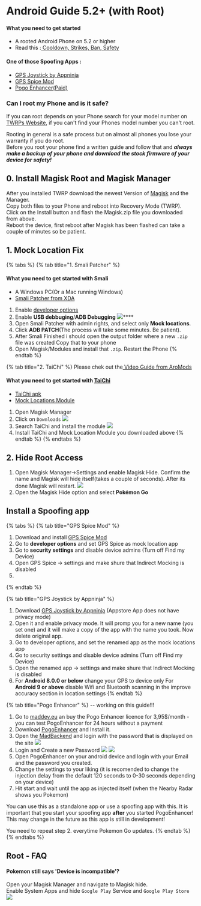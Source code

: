 # Android Guide 5.2+ \(with Root\)

#### What you need to get started

* A rooted Android Phone on 5.2 or higher
* Read this :[ Cooldown, Strikes, Ban, Safety](../links-faqs-error/cooldown-strikes-ban-safety.md)

#### One of those Spoofing Apps :

* [GPS Joystick by Appninja](http://gpsjoystick.theappninjas.com/faq/)
* [GPS Spice Mod](https://drive.google.com/file/d/1DVyQkLqkd9Oe-mKRJvz7SDBaC-E6FRJI/view)
* [Pogo Enhancer\(Paid\)](https://maddev.eu/shop/)

### Can I root my Phone and is it safe?

If you can root depends on your Phone search for your model number on [TWRPs Website](https://twrp.me/Devices/), if you can't find your Phones model number you can't root.

Rooting in general is a safe process but on almost all phones you  lose your warranty if you do root.  
Before you root your phone find a written guide and follow that and _**always make a backup of your phone and download the stock firmware of your device for safety!**_

## **0. Install Magisk Root and Magisk Manager**

After you installed TWRP download the newest Version of [Magisk](https://github.com/topjohnwu/Magisk/releases) and the Manager.  
Copy both files to your Phone and reboot into Recovery Mode \(TWRP\).  
Click on the Install button and flash the Magisk.zip file you downloaded from above.  
Reboot the device, first reboot after Magisk has been flashed can take a couple of minutes so be patient.

## 1. Mock Location Fix

{% tabs %}
{% tab title="1. Smali Patcher" %}
#### What you need to get started with Smali

* A Windows PC\(Or a Mac running Windows\)
* [Smali Patcher from XDA](https://forum.xda-developers.com/apps/magisk/module-smali-patcher-0-7-t3680053)



1. Enable [developer options](https://lmgtfy.com/?q=enable+developer+options+android&s=) 
2. Enable **USB debbuging**/**ADB Debugging**  ![](../.gitbook/assets/developeroptions.png)\*\*\*\*
3. Open Smali Patcher with admin rights, and select only **Mock locations**. 
4. Click **ADB PATCH**\(The process will take some minutes. Be patient\).
5. After Smali Finished i should open the output folder where a new `.zip` file was created Copy that to your phone
6. Open Magisk/Modules and install that `.zip`. Restart the Phone
{% endtab %}

{% tab title="2. TaiChi" %}
Please chek out the[ Video Guide from AroMods](https://www.youtube.com/watch?v=9pwFf2RKIVg)  


#### What you need to get started with [TaiChi](https://taichi.cool/)

* [TaiChi apk](https://development20.baidupan.com/040600bb/2020/04/05/d1dd834533d99bbba285275189794599.apk?st=dgCnBnP6xJLecYQ3k3C6Lg&e=1586107130&b=ByELagJrVjADPgU6BglUtgToWZ4F4gK3Vr1Yl1bmAzdVKQo7AixWYgJ6ACQGMwZuUWENMAJwUDMCfwFtXCsCaw_c_c&fi=20220232&up=)
* [Mock Locations Module](https://dl-xda.xposed.info/modules/com.brandonnalls.mockmocklocations_v6_bfa37e.apk)

1. Open Magisk Manager  
2. Click on `Downloads`  ![](../.gitbook/assets/1.download.png)
3. Search TaiChi and install the module  ![](../.gitbook/assets/2.installtaichi.png) 
4. Install TaiChi and Mock Location Module you downloaded above
{% endtab %}
{% endtabs %}

## 2. Hide Root Access

1. Open Magisk Manager-&gt;Settings and enable Magisk Hide. Confirm the name and Magisk will hide itself\(takes a couple of seconds\). After its done Magisk will restart. ![](../.gitbook/assets/hidemagisk.png) 
2. Open the Magisk Hide option and select **Pokémon Go**  

## Install a Spoofing app

{% tabs %}
{% tab title="GPS Spice Mod" %}
1. Download and install [GPS Spice Mod](https://drive.google.com/file/d/1DVyQkLqkd9Oe-mKRJvz7SDBaC-E6FRJI/view)
2. Go to **developer options** and set GPS Spice as mock location app
3. Go to **security settings** and disable device admins \(Turn off Find my Device\)
4. Open GPS Spice -&gt; settings and make shure that Indirect Mocking is disabled
5. 
{% endtab %}

{% tab title="GPS Joystick by Appninja" %}
1. Download [GPS Joystick by Appninja](http://gpsjoystick.theappninjas.com/faq/) \(Appstore App does not have privacy mode\)
2. Open it and enable privacy mode. It will promp you for a new name \(you set one\) and it will make a copy of the app with the name you took. Now delete original app.
3. Go to developer options, and set the renamed app as the mock locations app
4. Go to security settings and disable device admins \(Turn off Find my Device\)
5. Open the renamed app -&gt; settings and make shure that Indirect Mocking is disabled
6. For **Android 8.0.0 or below** change your GPS to device only  For **Android 9 or above** disable Wifi and Bluetooth scanning in the improve accuracy section in location settings
{% endtab %}

{% tab title="Pogo Enhancer" %}
-- working on this guide!!!

1. Go to [maddev.eu](https://maddev.eu/shop/) an buy the Pogo Enhancer licence for 3,95$/month     - you can test PogoEnhancer for 24 hours without a payment
2. Download [PogoEnhancer](https://maddev.eu/apk/PogoEnhancer.apk) and Install it.
3. Open the [MadBackend](https://tinyurl.com/mad-reauth) and login with the password that is displayed on the site ![](../.gitbook/assets/backend.png) 
4. Login and Create a new Password  ![](../.gitbook/assets/newpassword.png) ![](../.gitbook/assets/createpass.png) 
5. Open PogoEnhancer on your android device and login with your Email and the password you created.
6. Change the settings to your liking \(it is recomended to change the injection delay from the default 120 seconds to 0-30 seconds depending on your device\)
7. Hit start and wait until the app as injected itself \(when the Nearby Radar shows you Pokemon\)

You can use this as a standalone app or use a spoofing app with this. It is important that you start your spoofing app **after** you started PogoEnhancer! This may change in the future as this app is still in development!  
  
You need to repeat step 2. everytime Pokemon Go updates.
{% endtab %}
{% endtabs %}

##   



## Root - FAQ

#### Pokemon still says 'Device is incompatible'?

Open your Magisk Manager and navigate to Magisk hide.  
Enable System Apps and hide `Google Play` Service and `Google Play Store` ![](../.gitbook/assets/hidegapps.png) 

  


